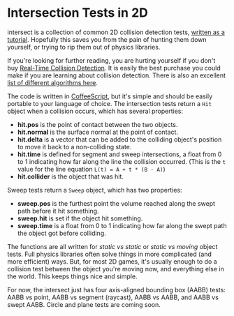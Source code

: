 # Intersection Tests in 2D

intersect is a collection of common 2D collision detection tests,
[written as a tutorial]. Hopefully this saves you from the pain of
hunting them down yourself, or trying to rip them out of physics libraries.

If you're looking for further reading, you are hurting yourself if you don't
buy [Real-Time Collision Detection]. It is easily the best purchase you could
make if you are learning about collision detection. There is also an excellent
[list of different algorithms here].

The code is written in [CoffeeScript], but it's simple and should be easily
portable to your language of choice. The intersection tests return a `Hit`
object when a collision occurs, which has several properties:

- **hit.pos** is the point of contact between the two objects.
- **hit.normal** is the surface normal at the point of contact.
- **hit.delta** is a vector that can be added to the colliding object's
  position to move it back to a non-colliding state.
- **hit.time** is defined for segment and sweep intersections, a float from
  0 to 1 indicating how far along the line the collision occurred. (This is
  the `t` value for the line equation `L(t) = A + t * (B - A)`)
- **hit.collider** is the object that was hit.

Sweep tests return a `Sweep` object, which has two properties:

- **sweep.pos** is the furthest point the volume reached along the swept path
  before it hit something.
- **sweep.hit** is set if the object hit something.
- **sweep.time** is a float from 0 to 1 indicating how far along the swept
  path the object got before colliding.

The functions are all written for *static vs static* or *static vs moving*
object tests. Full physics libraries often solve things in more complicated
(and more efficient) ways. But, for most 2D games, it's usually enough to do a
collision test between the object you're moving now, and everything else in
the world. This keeps things nice and simple.

For now, the intersect just has four axis-aligned bounding box (AABB) tests:
AABB vs point, AABB vs segment (raycast), AABB vs AABB, and AABB vs swept AABB.
Circle and plane tests are coming soon.

[written as a tutorial]: http://noonat.github.io/intersect
[Real-Time Collision Detection]: http://realtimecollisiondetection.net/
[list of different algorithms here]: http://www.realtimerendering.com/intersections.html
[CoffeeScript]: http://jashkenas.github.com/coffee-script/
